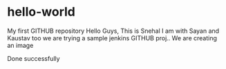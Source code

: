 # hello-world
My first GITHUB repository
Hello Guys, 
This is Snehal
I am with Sayan and Kaustav too
we are trying a sample jenkins GITHUB proj..
We are creating an image

Done successfully
